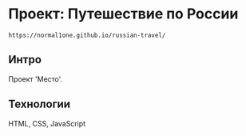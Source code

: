 # Проект: Путешествие по России
```
https://normal1one.github.io/russian-travel/
```
## Интро
Проект 'Место'.

## Технологии
HTML, CSS, JavaScript
